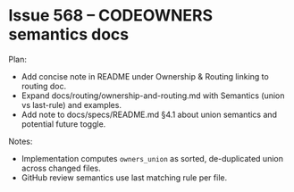 # Issue 568 – CODEOWNERS semantics docs

Plan:

- Add concise note in README under Ownership & Routing linking to routing doc.
- Expand docs/routing/ownership-and-routing.md with Semantics (union vs last-rule) and examples.
- Add note to docs/specs/README.md §4.1 about union semantics and potential future toggle.

Notes:

- Implementation computes `owners_union` as sorted, de-duplicated union across changed files.
- GitHub review semantics use last matching rule per file.
